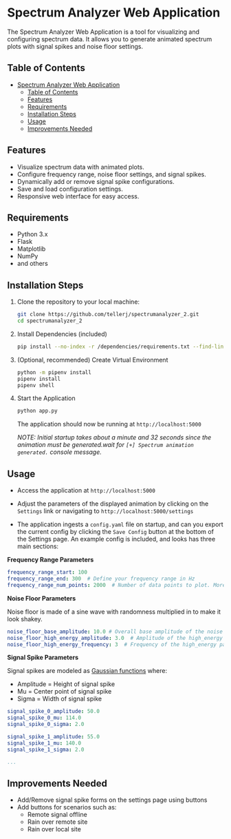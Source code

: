 # Spectrum Analyzer Web Application

The Spectrum Analyzer Web Application is a tool for visualizing and configuring spectrum data. It allows you to generate animated spectrum plots with signal spikes and noise floor settings.

## Table of Contents

- [Spectrum Analyzer Web Application](#spectrum-analyzer-web-application)
  - [Table of Contents](#table-of-contents)
  - [Features](#features)
  - [Requirements](#requirements)
  - [Installation Steps](#installation-steps)
  - [Usage](#usage)
  - [Improvements Needed](#improvements-needed)

## Features

- Visualize spectrum data with animated plots.
- Configure frequency range, noise floor settings, and signal spikes.
- Dynamically add or remove signal spike configurations.
- Save and load configuration settings.
- Responsive web interface for easy access.

## Requirements

- Python 3.x
- Flask
- Matplotlib
- NumPy
- and others

## Installation Steps

1. Clone the repository to your local machine:

   ```bash
   git clone https://github.com/tellerj/spectrumanalyzer_2.git
   cd spectrumanalyzer_2
   ```

2. Install Dependencies (included)

    ```bash
    pip install --no-index -r /dependencies/requirements.txt --find-links=/dependencies/packages
    ```

3. (Optional, recommended) Create Virtual Environment

    ```bash
    python -m pipenv install
    pipenv install
    pipenv shell
    ```

4. Start the Application

    ```bash
    python app.py
    ```
    The application should now be running at `http://localhost:5000`
    
    *NOTE: Initial startup takes about a minute and 32 seconds since the animation must be generated.wait for `[+] Spectrum animation generated.` console message.*

## Usage

- Access the application at `http://localhost:5000`

- Adjust the parameters of the displayed animation by clicking on the `Settings` link or navigating to `http://localhost:5000/settings`

- The application ingests a `config.yaml` file on startup, and can you export the current config by clicking the `Save Config` button at the bottom of the Settings page. An example config is included, and looks has three main sections: 

**Frequency Range Parameters**
```yaml
frequency_range_start: 100
frequency_range_end: 300  # Define your frequency range in Hz
frequency_range_num_points: 2000  # Number of data points to plot. More will make the line smoother, but will slow down the animation generation. 10 points per Hz seems to be a good balance (i.e. if freq range is 100, number of points should be ~1000)
```

**Noise Floor Parameters**

Noise floor is made of a sine wave with randomness multiplied in to make it look shakey.

```yaml
noise_floor_base_amplitude: 10.0 # Overall base amplitude of the noise floor (where it will center around on the y-axis)
noise_floor_high_energy_amplitude: 3.0  # Amplitude of the high_energy part of the noise floor
noise_floor_high_energy_frequency: 3  # Frequency of the high_energy part of the noise floor in Hz
```

**Signal Spike Parameters**

Signal spikes are modeled as [Gaussian functions](https://en.wikipedia.org/wiki/Gaussian_function) where:
- Amplitude = Height of signal spike
- Mu = Center point of signal spike
- Sigma = Width of signal spike

```yaml
signal_spike_0_amplitude: 50.0
signal_spike_0_mu: 114.0
signal_spike_0_sigma: 2.0

signal_spike_1_amplitude: 55.0
signal_spike_1_mu: 140.0
signal_spike_1_sigma: 2.0

...
```

## Improvements Needed
- Add/Remove signal spike forms on the settings page using buttons
- Add buttons for scenarios such as:
    - Remote signal offline
    - Rain over remote site
    - Rain over local site